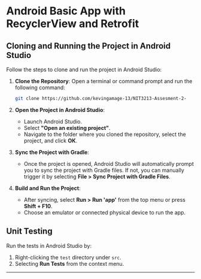 # Android Basic App with RecyclerView and Retrofit

## Cloning and Running the Project in Android Studio

Follow the steps to clone and run the project in Android Studio:

1. **Clone the Repository**:
    Open a terminal or command prompt and run the following command:
    ```bash
    git clone https://github.com/kevingamage-13/NIT3213-Assesment-2-
    ```

2. **Open the Project in Android Studio**:
    - Launch Android Studio.
    - Select **"Open an existing project"**.
    - Navigate to the folder where you cloned the repository, select the project, and click **OK**.

3. **Sync the Project with Gradle**:
    - Once the project is opened, Android Studio will automatically prompt you to sync the project with Gradle files. If not, you can manually trigger it by selecting **File > Sync Project with Gradle Files**.

4. **Build and Run the Project**:
    - After syncing, select **Run > Run 'app'** from the top menu or press **Shift + F10**.
    - Choose an emulator or connected physical device to run the app.

## Unit Testing
Run the tests in Android Studio by:
1. Right-clicking the `test` directory under `src`.
2. Selecting **Run Tests** from the context menu.

---
